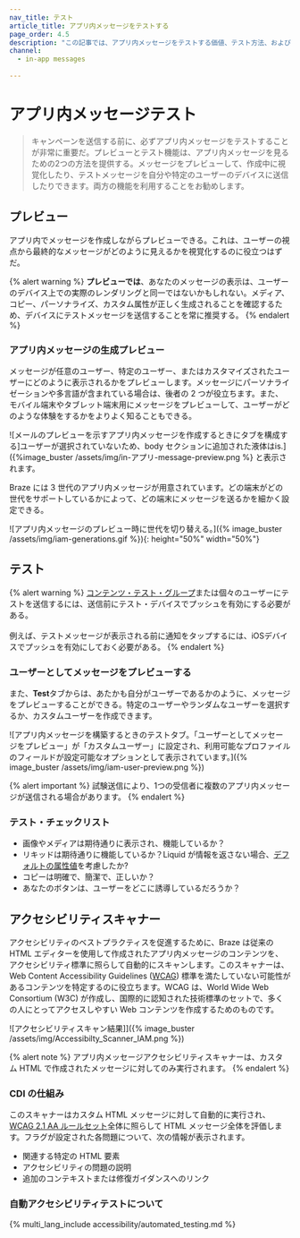 ```yaml
---
nav_title: テスト
article_title: アプリ内メッセージをテストする
page_order: 4.5
description: "この記事では、アプリ内メッセージをテストする価値、テスト方法、および送信前に考慮すべき事項のチェックリストについて説明します。"
channel:
  - in-app messages
  
---
```


# アプリ内メッセージテスト

> キャンペーンを送信する前に、必ずアプリ内メッセージをテストすることが非常に重要だ。プレビューとテスト機能は、アプリ内メッセージを見るための2つの方法を提供する。メッセージをプレビューして、作成中に視覚化したり、テストメッセージを自分や特定のユーザーのデバイスに送信したりできます。両方の機能を利用することをお勧めします。

## プレビュー

アプリ内でメッセージを作成しながらプレビューできる。これは、ユーザーの視点から最終的なメッセージがどのように見えるかを視覚化するのに役立つはずだ。

{% alert warning %}
**プレビューでは**、あなたのメッセージの表示は、ユーザーのデバイス上での実際のレンダリングと同一ではないかもしれない。メディア、コピー、パーソナライズ、カスタム属性が正しく生成されることを確認するため、デバイスにテストメッセージを送信することを常に推奨する。
{% endalert %}

### アプリ内メッセージの生成プレビュー

メッセージが任意のユーザー、特定のユーザー、またはカスタマイズされたユーザーにどのように表示されるかをプレビューします。メッセージにパーソナライゼーションや多言語が含まれている場合は、後者の 2 つが役立ちます。また、モバイル端末やタブレット端末用にメッセージをプレビューして、ユーザーがどのような体験をするかをよりよく知ることもできる。

\![メールのプレビューを示すアプリ内メッセージを作成するときにタブを構成する]ユーザーが選択されていないため、body セクションに追加された液体はis.]({%image_buster /assets/img/in-アプリ-message-preview.png %} と表示されます。

Braze には 3 世代のアプリ内メッセージが用意されています。どの端末がどの世代をサポートしているかによって、どの端末にメッセージを送るかを細かく設定できる。

\![アプリ内メッセージのプレビュー時に世代を切り替える。]({% image_buster /assets/img/iam-generations.gif %}){: height="50%" width="50%"}

## テスト

{% alert warning %}
[コンテンツ・テスト・グループ]({{site.baseurl}}/user_guide/administrative/app_settings/developer_console/internal_groups_tab/#content-test-groups)または個々のユーザーにテストを送信するには、送信前にテスト・デバイスでプッシュを有効にする必要がある。<br><br>例えば、テストメッセージが表示される前に通知をタップするには、iOSデバイスでプッシュを有効にしておく必要がある。
{% endalert %}

### ユーザーとしてメッセージをプレビューする

また、**Test**タブからは、あたかも自分がユーザーであるかのように、メッセージをプレビューすることができる。特定のユーザーやランダムなユーザーを選択するか、カスタムユーザーを作成できます。

\![アプリ内メッセージを構築するときのテストタブ。「ユーザーとしてメッセージをプレビュー」が「カスタムユーザー」に設定され、利用可能なプロファイルのフィールドが設定可能なオプションとして表示されています。]({% image_buster /assets/img/iam-user-preview.png %})

{% alert important %}
試験送信により、1つの受信者に複数のアプリ内メッセージが送信される場合があります。
{% endalert %}

### テスト・チェックリスト

- 画像やメディアは期待通りに表示され、機能しているか？
- リキッドは期待通りに機能しているか？Liquid が情報を返さない場合、[デフォルトの属性値]({{site.baseurl}}/user_guide/personalization_and_dynamic_content/liquid/conditional_logic/#accounting-for-null-attribute-values)を考慮したか?
- コピーは明確で、簡潔で、正しいか？
- あなたのボタンは、ユーザーをどこに誘導しているだろうか？

## アクセシビリティスキャナー

アクセシビリティのベストプラクティスを促進するために、Braze は従来のHTML エディターを使用して作成されたアプリ内メッセージのコンテンツを、アクセシビリティ標準に照らして自動的にスキャンします。このスキャナーは、Web Content Accessibility Guidelines ([WCAG](https://www.w3.org/WAI/standards-guidelines/wcag/)) 標準を満たしていない可能性があるコンテンツを特定するのに役立ちます。WCAG は、World Wide Web Consortium (W3C) が作成し、国際的に認知された技術標準のセットで、多くの人にとってアクセスしやすい Web コンテンツを作成するためのものです。

\![アクセシビリティスキャン結果]]({% image_buster /assets/img/Accessibilty_Scanner_IAM.png %})

{% alert note %}
アプリ内メッセージアクセシビリティスキャナーは、カスタム HTML で作成されたメッセージに対してのみ実行されます。
{% endalert %}

### CDI の仕組み

このスキャナーはカスタム HTML メッセージに対して自動的に実行され、[WCAG 2.1 AA ルールセット](https://www.w3.org/WAI/WCAG22/quickref/?versions=2.1&currentsidebar=%23col_customize&levels=aaa)全体に照らして HTML メッセージ全体を評価します。フラグが設定された各問題について、次の情報が表示されます。

- 関連する特定の HTML 要素
- アクセシビリティの問題の説明
- 追加のコンテキストまたは修復ガイダンスへのリンク

### 自動アクセシビリティテストについて

{% multi_lang_include accessibility/automated_testing.md %}





